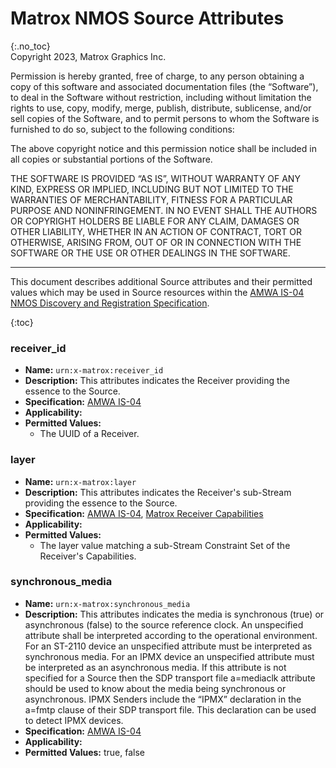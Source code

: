 # Matrox NMOS Source Attributes
{:.no_toc}  
Copyright 2023, Matrox Graphics Inc.

Permission is hereby granted, free of charge, to any person obtaining a copy of this software and associated documentation files (the “Software”), to deal in the Software without restriction, including without limitation the rights to use, copy, modify, merge, publish, distribute, sublicense, and/or sell copies of the Software, and to permit persons to whom the Software is furnished to do so, subject to the following conditions:

The above copyright notice and this permission notice shall be included in all copies or substantial portions of the Software.

THE SOFTWARE IS PROVIDED “AS IS”, WITHOUT WARRANTY OF ANY KIND, EXPRESS OR IMPLIED, INCLUDING BUT NOT LIMITED TO THE WARRANTIES OF MERCHANTABILITY, FITNESS FOR A PARTICULAR PURPOSE AND NONINFRINGEMENT. IN NO EVENT SHALL THE AUTHORS OR COPYRIGHT HOLDERS BE LIABLE FOR ANY CLAIM, DAMAGES OR OTHER LIABILITY, WHETHER IN AN ACTION OF CONTRACT, TORT OR OTHERWISE, ARISING FROM, OUT OF OR IN CONNECTION WITH THE SOFTWARE OR THE USE OR OTHER DEALINGS IN THE SOFTWARE.
  
---
  
This document describes additional Source attributes and their permitted values which may be used in Source resources within the [AMWA IS-04 NMOS Discovery and Registration Specification](https://specs.amwa.tv/is-04).

{:toc}

### receiver_id
- **Name:** `urn:x-matrox:receiver_id`
- **Description:** This attributes indicates the Receiver providing the essence to the Source.
- **Specification:** [AMWA IS-04](https://specs.amwa.tv/IS-04/v1.3)
- **Applicability:** 
- **Permitted Values:**
  - The UUID of a Receiver.

### layer
- **Name:** `urn:x-matrox:layer`
- **Description:** This attributes indicates the Receiver's sub-Stream providing the essence to the Source.
- **Specification:** [AMWA IS-04](https://specs.amwa.tv/IS-04/v1.3), [Matrox Receiver Capabilities](https://github.com/alabou/NMOS-MatroxOnly/blob/main/ReceiverCapabilities.md)
- **Applicability:** 
- **Permitted Values:**
  - The layer value matching a sub-Stream Constraint Set of the Receiver's Capabilities.

### synchronous_media
- **Name:** `urn:x-matrox:synchronous_media`
- **Description:** This attributes indicates the media is synchronous (true) or asynchronous (false) to the source reference clock. An unspecified attribute shall be interpreted according to the operational environment. For an ST-2110 device an unspecified attribute must be interpreted as synchronous media. For an IPMX device an unspecified attribute must be interpreted as an asynchronous media. If this attribute is not specified for a Source then the SDP transport file a=mediaclk attribute should be used to know about the media being synchronous or asynchronous. IPMX Senders include the “IPMX” declaration in the a=fmtp clause of their SDP transport file. This declaration can be used to detect IPMX devices.
- **Specification:** [AMWA IS-04](https://specs.amwa.tv/IS-04/v1.3)
- **Applicability:** 
- **Permitted Values:** true, false
